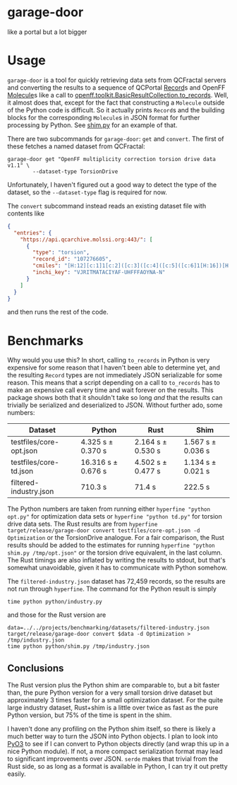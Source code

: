 # garage-door
like a portal but a lot bigger

# Usage

`garage-door` is a tool for quickly retrieving data sets from QCFractal servers
and converting the results to a sequence of QCPortal [Record]s and OpenFF
[Molecule]s like a call to [openff.toolkit.BasicResultCollection.to_records].
Well, it almost does that, except for the fact that constructing a `Molecule`
outside of the Python code is difficult. So it actually prints `Record`s and the
building blocks for the corresponding `Molecule`s in JSON format for further
processing by Python. See [shim.py](python/shim.py) for an example of that.

There are two subcommands for `garage-door`: `get` and `convert`. The first of
these fetches a named dataset from QCFractal:

``` shell
garage-door get "OpenFF multiplicity correction torsion drive data v1.1" \
	    --dataset-type TorsionDrive
```

Unfortunately, I haven't figured out a good way to detect the type of the
dataset, so the `--dataset-type` flag is required for now.

The `convert` subcommand instead reads an existing dataset file with contents
like

``` json
{
  "entries": {
    "https://api.qcarchive.molssi.org:443/": [
      {
        "type": "torsion",
        "record_id": "107276605",
        "cmiles": "[H:12][c:1]1[c:2]([c:3]([c:4]([c:5]([c:6]1[H:16])[H:15])[S:7](=[O:8])(=[O:9])[N:10]([H:17])[N:11]([H:18])[H:19])[H:14])[H:13]",
        "inchi_key": "VJRITMATACIYAF-UHFFFAOYNA-N"
      }
    ]
  }
}
```

and then runs the rest of the code.

# Benchmarks

Why would you use this? In short, calling `to_records` in Python is very
expensive for some reason that I haven't been able to determine yet, and the
resulting `Record` types are not immediately JSON serializable for some reason.
This means that a script depending on a call to `to_records` has to make an
expensive call every time and wait forever on the results. This package shows
both that it shouldn't take so long *and* that the results can trivially be
serialized and deserialized to JSON. Without further ado, some numbers:

| Dataset                 | Python              | Rust               | Shim               |
|-------------------------|---------------------|--------------------|--------------------|
| testfiles/core-opt.json | 4.325 s ±  0.370 s  | 2.164 s ±  0.530 s | 1.567 s ±  0.036 s |
| testfiles/core-td.json  | 16.316 s ±  0.676 s | 4.502 s ±  0.477 s | 1.134 s ±  0.021 s |
| filtered-industry.json  | 710.3 s             | 71.4 s             | 222.5 s            |

The Python numbers are taken from running either `hyperfine "python opt.py"` for
optimization data sets or `hyperfine "python td.py"` for torsion drive data
sets. The Rust results are from `hyperfine target/release/garage-door convert
testfiles/core-opt.json -d Optimization` or the TorsionDrive analogue. For a
fair comparison, the Rust results should be added to the estimates for running
`hyperfine "python shim.py /tmp/opt.json"` or the torsion drive equivalent, in
the last column. The Rust timings are also inflated by writing the results to
stdout, but that's somewhat unavoidable, given it has to communicate with Python
somehow.

The `filtered-industry.json` dataset has 72,459 records, so the results are not
run through `hyperfine`. The command for the Python result is simply

``` shell
time python python/industry.py
```

and those for the Rust version are

``` shell
data=../../projects/benchmarking/datasets/filtered-industry.json
target/release/garage-door convert $data -d Optimization > /tmp/industry.json
time python python/shim.py /tmp/industry.json
```

## Conclusions

The Rust version plus the Python shim are comparable to, but a bit faster than,
the pure Python version for a very small torsion drive dataset but approximately
3 times faster for a small optimization dataset. For the quite large industry
dataset, Rust+shim is a little over twice as fast as the pure Python version,
but 75% of the time is spent in the shim.

I haven't done any profiling on the Python shim itself, so there is likely a
much better way to turn the JSON into Python objects. I plan to look into
[PyO3](https://pyo3.rs/v0.19.2/) to see if I can convert to Python objects
directly (and wrap this up in a nice Python module). If not, a more compact
serialization format may lead to significant improvements over JSON. `serde`
makes that trivial from the Rust side, so as long as a format is available in
Python, I can try it out pretty easily.

[Record]: https://github.com/MolSSI/QCPortal/blob/ff6f8bdf733b648e927223c89126a3ba37f88b69/qcportal/models/records.py#L251
[Molecule]: https://docs.openforcefield.org/projects/toolkit/en/latest/api/generated/openff.toolkit.topology.Molecule.html#openff.toolkit.topology.Molecule
[openff.toolkit.BasicResultCollection.to_records]: https://docs.openforcefield.org/projects/qcsubmit/en/latest/api/generated/openff.qcsubmit.results.BasicResultCollection.html?highlight=to_records#openff.qcsubmit.results.BasicResultCollection.to_records
[this loop]: https://github.com/mattwthompson/ib/blob/cad8367ff413f82c0cf395ffebb9c06bb70d94c5/ibstore/_store.py#L280
